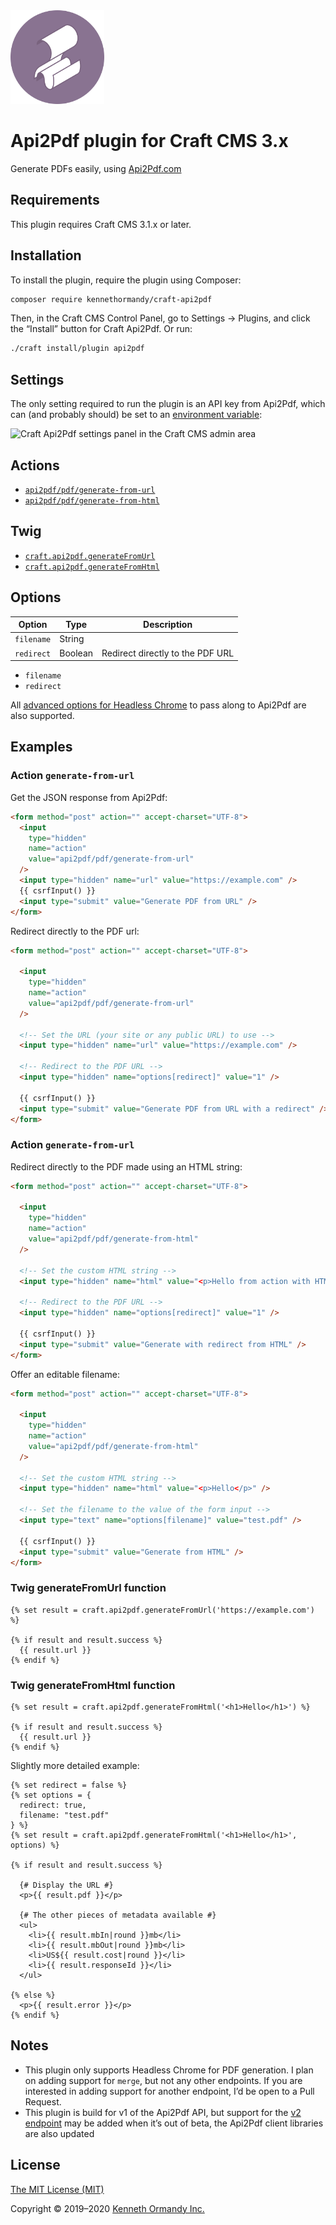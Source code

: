 <img src="./src/icon.svg" alt="Craft Api2Pdf icon" width="150" />

# Api2Pdf plugin for Craft CMS 3.x

Generate PDFs easily, using [Api2Pdf.com](https://www.api2pdf.com)

## Requirements

This plugin requires Craft CMS 3.1.x or later.

## Installation

To install the plugin, require the plugin using Composer:

```sh
composer require kennethormandy/craft-api2pdf
```

Then, in the Craft CMS Control Panel, go to Settings → Plugins, and click the “Install” button for Craft Api2Pdf. Or run:

```sh
./craft install/plugin api2pdf
```

## Settings

The only setting required to run the plugin is an API key from Api2Pdf, which can (and probably should) be set to an [environment variable](https://docs.craftcms.com/v3/config/environments.html):

![Craft Api2Pdf settings panel in the Craft CMS admin area](https://user-images.githubusercontent.com/1581276/72213557-ebe31f00-34a5-11ea-8d49-c8b2f0327828.png)

## Actions

- [`api2pdf/pdf/generate-from-url`](#action-generate-from-url)
- [`api2pdf/pdf/generate-from-html`](#action-generate-from-html)

## Twig

- [`craft.api2pdf.generateFromUrl`](twig-generatefromurl-function)
- [`craft.api2pdf.generateFromHtml`](twig-generatefromhtml-function)

## Options

<table>
<thead>
  <tr>
    <th>Option</th>
    <th>Type</th>
    <th>Description</th>
  </tr>
</thead>
<tbody>
  <tr>
    <td><code>filename</code></td>
    <td>String</td>
    <td></td>
  </tr>
  <tr>
    <td><code>redirect</code></td>
    <td>Boolean</td>
    <td>Redirect directly to the PDF URL</td>
  </tr>
</tbody>
</table>

- `filename`
- `redirect`

All [advanced options for Headless Chrome](https://www.api2pdf.com/documentation/advanced-options-headless-chrome/) to pass along to Api2Pdf are also supported.

## Examples

### Action `generate-from-url`

Get the JSON response from Api2Pdf:

```html
<form method="post" action="" accept-charset="UTF-8">
  <input
    type="hidden"
    name="action"
    value="api2pdf/pdf/generate-from-url"
  />
  <input type="hidden" name="url" value="https://example.com" />
  {{ csrfInput() }}
  <input type="submit" value="Generate PDF from URL" />
</form>
```

Redirect directly to the PDF url:

```html
<form method="post" action="" accept-charset="UTF-8">
  
  <input
    type="hidden"
    name="action"
    value="api2pdf/pdf/generate-from-url"
  />

  <!-- Set the URL (your site or any public URL) to use -->
  <input type="hidden" name="url" value="https://example.com" />

  <!-- Redirect to the PDF URL -->
  <input type="hidden" name="options[redirect]" value="1" />

  {{ csrfInput() }}
  <input type="submit" value="Generate PDF from URL with a redirect" />
</form>
```

### Action `generate-from-url`

Redirect directly to the PDF made using an HTML string:

```html
<form method="post" action="" accept-charset="UTF-8">

  <input
    type="hidden"
    name="action"
    value="api2pdf/pdf/generate-from-html"
  />

  <!-- Set the custom HTML string -->
  <input type="hidden" name="html" value="<p>Hello from action with HTML</p>" />

  <!-- Redirect to the PDF URL -->
  <input type="hidden" name="options[redirect]" value="1" />

  {{ csrfInput() }}
  <input type="submit" value="Generate with redirect from HTML" />
</form>
```

Offer an editable filename:

```html
<form method="post" action="" accept-charset="UTF-8">

  <input
    type="hidden"
    name="action"
    value="api2pdf/pdf/generate-from-html"
  />

  <!-- Set the custom HTML string -->
  <input type="hidden" name="html" value="<p>Hello</p>" />

  <!-- Set the filename to the value of the form input -->
  <input type="text" name="options[filename]" value="test.pdf" />

  {{ csrfInput() }}
  <input type="submit" value="Generate from HTML" />
</form>
```

### Twig generateFromUrl function

```twig
{% set result = craft.api2pdf.generateFromUrl('https://example.com') %}

{% if result and result.success %}
  {{ result.url }}
{% endif %}
```

### Twig generateFromHtml function

```twig
{% set result = craft.api2pdf.generateFromHtml('<h1>Hello</h1>') %}

{% if result and result.success %}
  {{ result.url }}
{% endif %}
```

Slightly more detailed example:

```twig
{% set redirect = false %}
{% set options = {
  redirect: true,
  filename: "test.pdf"
} %}
{% set result = craft.api2pdf.generateFromHtml('<h1>Hello</h1>', options) %}

{% if result and result.success %}

  {# Display the URL #}
  <p>{{ result.pdf }}</p>

  {# The other pieces of metadata available #}
  <ul>
    <li>{{ result.mbIn|round }}mb</li>
    <li>{{ result.mbOut|round }}mb</li>
    <li>US${{ result.cost|round }}</li>
    <li>{{ result.responseId }}</li>
  </ul>
  
{% else %}
  <p>{{ result.error }}</p>
{% endif %}
```

## Notes

- This plugin only supports Headless Chrome for PDF generation. I plan on adding support for `merge`, but not any other endpoints. If you are interested in adding support for another endpoint, I’d be open to a Pull Request.
- This plugin is build for v1 of the Api2Pdf API, but support for the [v2 endpoint](https://www.api2pdf.com/api2pdf-launches-v2-in-beta/) may be added when it’s out of beta, the Api2Pdf client libraries are also updated

<!--

## Templates

In progress. Add your own templates in `templates/pdf` (right now, the specific template is hard-coded for me, but you will be able to pass along a file name).

-->

## License

[The MIT License (MIT)](./LICENSE.md)

Copyright © 2019–2020 [Kenneth Ormandy Inc.](https://kennethormandy.com)
